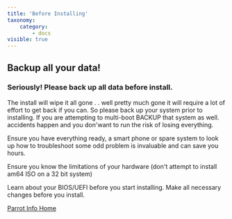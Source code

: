 ```yaml
---
title: 'Before Installing'
taxonomy:
    category:
        - docs
visible: true
---
```


## Backup all your data!
### Seriously! Please back up all data before install. 

The install will wipe it all gone . . well pretty much gone it will require a lot of effort to get back if you can. So please back up your system prior to installing. If you are attempting to multi-boot BACKUP that system as well. accidents happen and you don'want to run the risk of losing everything.

Ensure you have everything ready, a smart phone or spare system to look up how to troubleshoot some odd problem is invaluable and can save you hours.

Ensure you know the limitations of your hardware (don't attempt to install am64 ISO on a 32 bit system)

Learn about your BIOS/UEFI before you start installing. Make all necessary changes before you install.

[Parrot Info Home](https://www.parrotsec.org/docs/startpage)
